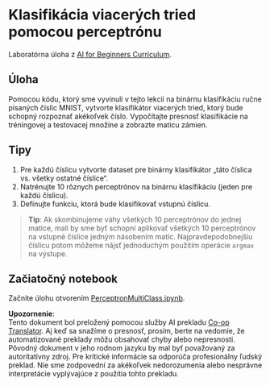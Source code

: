 <!--
CO_OP_TRANSLATOR_METADATA:
{
  "original_hash": "7336583e4630220c835335da640016db",
  "translation_date": "2025-08-26T00:00:41+00:00",
  "source_file": "lessons/3-NeuralNetworks/03-Perceptron/lab/README.md",
  "language_code": "sk"
}
-->
# Klasifikácia viacerých tried pomocou perceptrónu

Laboratórna úloha z [AI for Beginners Curriculum](https://github.com/microsoft/ai-for-beginners).

## Úloha

Pomocou kódu, ktorý sme vyvinuli v tejto lekcii na binárnu klasifikáciu ručne písaných číslic MNIST, vytvorte klasifikátor viacerých tried, ktorý bude schopný rozpoznať akékoľvek číslo. Vypočítajte presnosť klasifikácie na tréningovej a testovacej množine a zobrazte maticu zámien.

## Tipy

1. Pre každú číslicu vytvorte dataset pre binárny klasifikátor „táto číslica vs. všetky ostatné číslice“.
1. Natrénujte 10 rôznych perceptrónov na binárnu klasifikáciu (jeden pre každú číslicu).
1. Definujte funkciu, ktorá bude klasifikovať vstupnú číslicu.

> **Tip**: Ak skombinujeme váhy všetkých 10 perceptrónov do jednej matice, mali by sme byť schopní aplikovať všetkých 10 perceptrónov na vstupné číslice jedným násobením matíc. Najpravdepodobnejšiu číslicu potom môžeme nájsť jednoduchým použitím operácie `argmax` na výstupe.

## Začiatočný notebook

Začnite úlohu otvorením [PerceptronMultiClass.ipynb](../../../../../../lessons/3-NeuralNetworks/03-Perceptron/lab/PerceptronMultiClass.ipynb).

**Upozornenie**:  
Tento dokument bol preložený pomocou služby AI prekladu [Co-op Translator](https://github.com/Azure/co-op-translator). Aj keď sa snažíme o presnosť, prosím, berte na vedomie, že automatizované preklady môžu obsahovať chyby alebo nepresnosti. Pôvodný dokument v jeho rodnom jazyku by mal byť považovaný za autoritatívny zdroj. Pre kritické informácie sa odporúča profesionálny ľudský preklad. Nie sme zodpovední za akékoľvek nedorozumenia alebo nesprávne interpretácie vyplývajúce z použitia tohto prekladu.